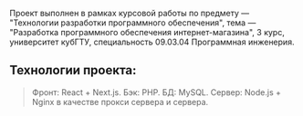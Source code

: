 Проект выполнен в рамках курсовой работы по предмету — "Технологии разработки программного обеспечения", тема — "Разработка программного обеспечения интернет-магазина", 3 курс, университет кубГТУ, специальность 09.03.04 Программная инженерия.
  
## Технологии проекта:
  > Фронт: React + Next.js.
  > Бэк: PHP.
  > БД: MySQL.
  > Сервер: Node.js + Nginx в качестве прокси сервера и сервера.
